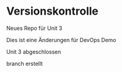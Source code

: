 # Versionskontrolle
Neues Repo für Unit 3

Dies ist eine Änderungen für DevOps Demo 

Unit 3 abgeschlossen

branch erstellt